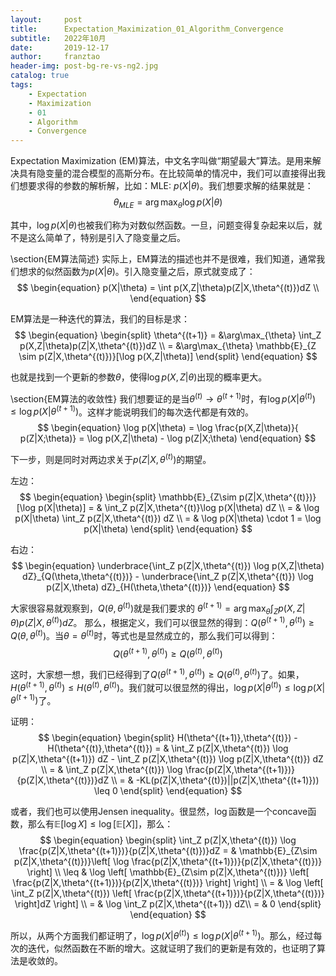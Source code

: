 ```yaml
---
layout:     post
title:      Expectation_Maximization_01_Algorithm_Convergence
subtitle:   2022年10月
date:       2019-12-17
author:     franztao
header-img: post-bg-re-vs-ng2.jpg
catalog: true
tags:
    - Expectation
    - Maximization
    - 01
    - Algorithm
    - Convergence
---
```


    

Expectation Maximization (EM)算法，中文名字叫做“期望最大”算法。是用来解决具有隐变量的混合模型的高斯分布。在比较简单的情况中，我们可以直接得出我们想要求得的参数的解析解，比如：MLE: $p(X|\theta)$。我们想要求解的结果就是：
$$
\begin{equation}
    \theta_{MLE} = \arg\max_{\theta}\log p(X|\theta)
\end{equation}
$$

其中，$\log p(X|\theta)$也被我们称为对数似然函数。一旦，问题变得复杂起来以后，就不是这么简单了，特别是引入了隐变量之后。

\section{EM算法简述}
实际上，EM算法的描述也并不是很难，我们知道，通常我们想求的似然函数为$p(X|\theta)$。引入隐变量之后，原式就变成了：
$$
\begin{equation}
    p(X|\theta) = \int p(X,Z|\theta)p(Z|X,\theta^{(t)})dZ \\
\end{equation}
$$

EM算法是一种迭代的算法，我们的目标是求：
$$
\begin{equation}
    \begin{split}
        \theta^{(t+1)} = &\arg\max_{\theta} \int_Z
        p(X,Z|\theta)p(Z|X,\theta^{(t)})dZ \\
        = &\arg\max_{\theta} \mathbb{E}_{Z \sim p(Z|X,\theta^{(t)})}[\log p(X,Z|\theta)]
    \end{split}
\end{equation}
$$

也就是找到一个更新的参数$\theta$，使得$\log p(X,Z|\theta)$出现的概率更大。

\section{EM算法的收敛性}
我们想要证的是当$\theta^{(t)} \longrightarrow \theta^{(t+1)}$时，有$\log p(X|\theta^{(t)}) \leq \log p(X|\theta^{(t+1)})$。这样才能说明我们的每次迭代都是有效的。
$$
\begin{equation}
    \log p(X|\theta) = \log \frac{p(X,Z|\theta)}{ p(Z|X;\theta)} = \log p(X,Z|\theta) - \log p(Z|X;\theta)
\end{equation}
$$

下一步，则是同时对两边求关于$p(Z|X,\theta^{(t)})$的期望。

左边：
$$
\begin{equation}
    \begin{split}
        \mathbb{E}_{Z\sim p(Z|X,\theta^{(t)})}[\log p(X|\theta)] 
        = & \int_Z p(Z|X,\theta^{(t)}\log p(X|\theta) dZ \\
        = & \log p(X|\theta) \int_Z p(Z|X,\theta^{(t)}) dZ \\
        = & \log p(X|\theta) \cdot 1 = \log p(X|\theta)
    \end{split}
\end{equation}
$$

右边：
$$
\begin{equation}
    \underbrace{\int_Z p(Z|X,\theta^{(t)}) \log p(X,Z|\theta) dZ}_{Q(\theta,\theta^{(t)})} - \underbrace{\int_Z p(Z|X,\theta^{(t)}) \log p(Z|X,\theta) dZ}_{H(\theta,\theta^{(t)})}
\end{equation}
$$

大家很容易就观察到，$Q(\theta,\theta^{(t)})$就是我们要求的
$\theta^{(t+1)} = \arg\max_{\theta} \int_Z p(X,Z|\theta)p(Z|X,\theta^{(t)})dZ$。
那么，根据定义，我们可以很显然的得到：$Q(\theta^{(t+1)},\theta^{(t)}) \geq Q(\theta,\theta^{(t)})$。当$\theta = \theta^{(t)}$时，等式也是显然成立的，那么我们可以得到：
$$
\begin{equation}
    Q(\theta^{(t+1)},\theta^{(t)}) \geq Q(\theta^{(t)},\theta^{(t)})
\end{equation}
$$

这时，大家想一想，我们已经得到了$Q(\theta^{(t+1)},\theta^{(t)}) \geq Q(\theta^{(t)},\theta^{(t)})$了。如果，$H(\theta^{(t+1)},\theta^{(t)}) \leq H(\theta^{(t)},\theta^{(t)})$。我们就可以很显然的得出，$\log p(X|\theta^{(t)}) \leq \log p(X|\theta^{(t+1)})$了。

证明：
$$
\begin{equation}
    \begin{split}
        H(\theta^{(t+1)},\theta^{(t)}) - H(\theta^{(t)},\theta^{(t)}) = & \int_Z p(Z|X,\theta^{(t)}) \log p(Z|X,\theta^{(t+1)}) dZ - \int_Z p(Z|X,\theta^{(t)}) \log p(Z|X,\theta^{(t)}) dZ \\
        = & \int_Z p(Z|X,\theta^{(t)}) \log \frac{p(Z|X,\theta^{(t+1)})}{p(Z|X,\theta^{(t)})}dZ \\
        = & -KL(p(Z|X,\theta^{(t)})||p(Z|X,\theta^{(t+1)})) \leq 0
    \end{split}
\end{equation}
$$

或者，我们也可以使用Jensen inequality。很显然，$\log$函数是一个concave函数，那么有$\mathbb{E}[\log X] \leq \log [\mathbb{E}[X]]$，那么：
$$
\begin{equation}
    \begin{split}
        \int_Z p(Z|X,\theta^{(t)}) \log \frac{p(Z|X,\theta^{(t+1)})}{p(Z|X,\theta^{(t)})}dZ 
        = & \mathbb{E}_{Z\sim p(Z|X,\theta^{(t)})}\left[ \log \frac{p(Z|X,\theta^{(t+1)})}{p(Z|X,\theta^{(t)})} \right] \\
        \leq & \log \left[ \mathbb{E}_{Z\sim p(Z|X,\theta^{(t)})} \left[ \frac{p(Z|X,\theta^{(t+1)})}{p(Z|X,\theta^{(t)})} \right] \right] \\
         = & \log \left[ \int_Z p(Z|X,\theta^{(t)}) \left[ \frac{p(Z|X,\theta^{(t+1)})}{p(Z|X,\theta^{(t)})} \right]dZ \right] \\
         = & \log \int_Z p(Z|X,\theta^{(t+1)}) dZ\\
         = & 0
    \end{split}
\end{equation}
$$

所以，从两个方面我们都证明了，$\log p(X|\theta^{(t)}) \leq \log p(X|\theta^{(t+1)})$。那么，经过每次的迭代，似然函数在不断的增大。这就证明了我们的更新是有效的，也证明了算法是收敛的。


